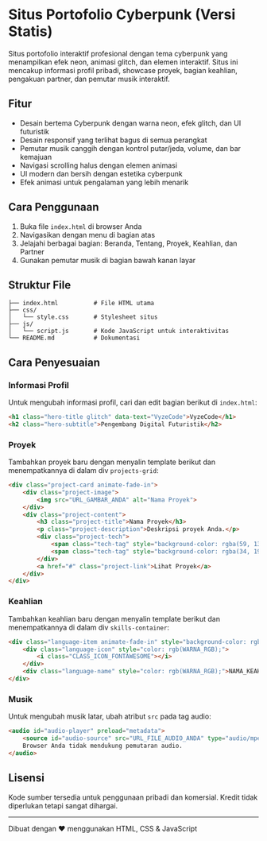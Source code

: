 # Situs Portofolio Cyberpunk (Versi Statis)

Situs portofolio interaktif profesional dengan tema cyberpunk yang menampilkan efek neon, animasi glitch, dan elemen interaktif. Situs ini mencakup informasi profil pribadi, showcase proyek, bagian keahlian, pengakuan partner, dan pemutar musik interaktif.

## Fitur

- Desain bertema Cyberpunk dengan warna neon, efek glitch, dan UI futuristik
- Desain responsif yang terlihat bagus di semua perangkat
- Pemutar musik canggih dengan kontrol putar/jeda, volume, dan bar kemajuan
- Navigasi scrolling halus dengan elemen animasi
- UI modern dan bersih dengan estetika cyberpunk
- Efek animasi untuk pengalaman yang lebih menarik

## Cara Penggunaan

1. Buka file `index.html` di browser Anda
2. Navigasikan dengan menu di bagian atas 
3. Jelajahi berbagai bagian: Beranda, Tentang, Proyek, Keahlian, dan Partner
4. Gunakan pemutar musik di bagian bawah kanan layar

## Struktur File

```
├── index.html          # File HTML utama
├── css/
│   └── style.css       # Stylesheet situs
├── js/
│   └── script.js       # Kode JavaScript untuk interaktivitas
└── README.md           # Dokumentasi
```

## Cara Penyesuaian

### Informasi Profil

Untuk mengubah informasi profil, cari dan edit bagian berikut di `index.html`:

```html
<h1 class="hero-title glitch" data-text="VyzeCode">VyzeCode</h1>
<h2 class="hero-subtitle">Pengembang Digital Futuristik</h2>
```

### Proyek

Tambahkan proyek baru dengan menyalin template berikut dan menempatkannya di dalam div `projects-grid`:

```html
<div class="project-card animate-fade-in">
    <div class="project-image">
        <img src="URL_GAMBAR_ANDA" alt="Nama Proyek">
    </div>
    <div class="project-content">
        <h3 class="project-title">Nama Proyek</h3>
        <p class="project-description">Deskripsi proyek Anda.</p>
        <div class="project-tech">
            <span class="tech-tag" style="background-color: rgba(59, 130, 246, 0.1); color: rgb(59, 130, 246);">Teknologi1</span>
            <span class="tech-tag" style="background-color: rgba(34, 197, 94, 0.1); color: rgb(34, 197, 94);">Teknologi2</span>
        </div>
        <a href="#" class="project-link">Lihat Proyek</a>
    </div>
</div>
```

### Keahlian

Tambahkan keahlian baru dengan menyalin template berikut dan menempatkannya di dalam div `skills-container`:

```html
<div class="language-item animate-fade-in" style="background-color: rgba(WARNA_RGB, 0.1);">
    <div class="language-icon" style="color: rgb(WARNA_RGB);">
        <i class="CLASS_ICON_FONTAWESOME"></i>
    </div>
    <div class="language-name" style="color: rgb(WARNA_RGB);">NAMA_KEAHLIAN</div>
</div>
```

### Musik

Untuk mengubah musik latar, ubah atribut `src` pada tag audio:

```html
<audio id="audio-player" preload="metadata">
    <source id="audio-source" src="URL_FILE_AUDIO_ANDA" type="audio/mpeg">
    Browser Anda tidak mendukung pemutaran audio.
</audio>
```

## Lisensi

Kode sumber tersedia untuk penggunaan pribadi dan komersial. Kredit tidak diperlukan tetapi sangat dihargai.

---

Dibuat dengan ❤️ menggunakan HTML, CSS & JavaScript
